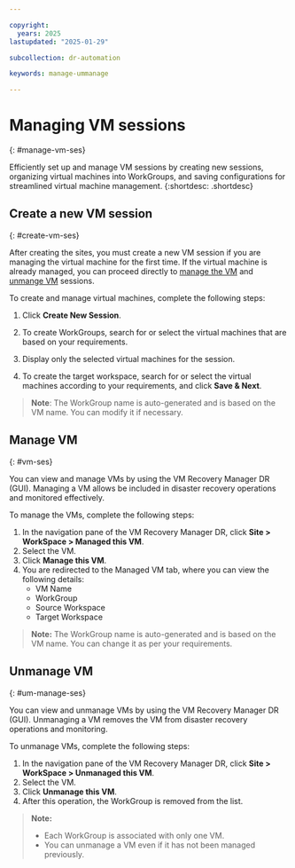 ```yaml
---

copyright:
  years: 2025
lastupdated: "2025-01-29"

subcollection: dr-automation

keywords: manage-ummanage

---
```


# Managing VM sessions
{: #manage-vm-ses}

Efficiently set up and manage VM sessions by creating new sessions, organizing virtual machines into WorkGroups, and saving configurations for streamlined virtual machine management.
{:shortdesc: .shortdesc}

## Create a new VM session
{: #create-vm-ses}

After creating the sites, you must create a new VM session if you are managing the virtual machine for the first time. If the virtual machine is already managed, you can proceed directly to [manage the VM](#vm-ses) and [unmange VM](#um-manage-ses) sessions.

To create and manage virtual machines, complete the following steps:

1. Click **Create New Session**.

2. To create WorkGroups, search for or select the virtual machines that are based on your requirements.

3. Display only the selected virtual machines for the session.

4. To create the target workspace, search for or select the virtual machines according to your requirements, and click **Save & Next**.

> **Note**: The WorkGroup name is auto-generated and is based on the VM name. You can modify it if necessary.

## Manage VM
{: #vm-ses}

You can view and manage VMs by using the VM Recovery Manager DR (GUI). Managing a VM allows be included in disaster recovery operations and monitored effectively.

To manage the VMs, complete the following steps:

1. In the navigation pane of the VM Recovery Manager DR, click **Site > WorkSpace > Managed this VM**.
2. Select the VM.
3. Click **Manage this VM**.
4. You are redirected to the Managed VM tab, where you can view the following details:
   - VM Name
   - WorkGroup
   - Source Workspace
   - Target Workspace

> **Note:** The WorkGroup name is auto-generated and is based on the VM name. You can change it as per your requirements.


## Unmanage VM
{: #um-manage-ses}

You can view and unmanage VMs by using the VM Recovery Manager DR (GUI). Unmanaging a VM removes the VM from disaster recovery operations and monitoring.

To unmanage VMs, complete the following steps:

1. In the navigation pane of the VM Recovery Manager DR, click **Site > WorkSpace > Unmanaged this VM**.
2. Select the VM.
3. Click **Unmanage this VM**.
4. After this operation, the WorkGroup is removed from the list.

  >  **Note:**
   > - Each WorkGroup is associated with only one VM.  
   > - You can unmanage a VM even if it has not been managed previously.
